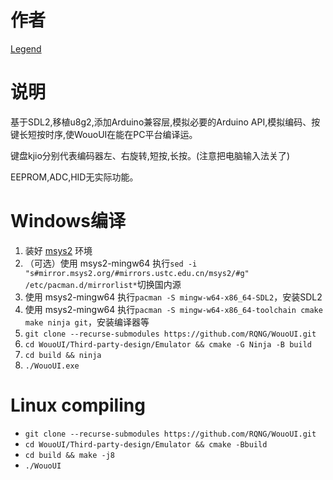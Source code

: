 # 作者
[Legend](https://github.com/liux-pro)

# 说明
基于SDL2,移植u8g2,添加Arduino兼容层,模拟必要的Arduino API,模拟编码、按键长短按时序,使WouoUI在能在PC平台编译运。

键盘kjio分别代表编码器左、右旋转,短按,长按。(注意把电脑输入法关了)

EEPROM,ADC,HID无实际功能。
# Windows编译
1. 装好 [msys2](https://www.msys2.org/) 环境
2. （可选）使用 msys2-mingw64 执行`sed -i "s#mirror.msys2.org/#mirrors.ustc.edu.cn/msys2/#g" /etc/pacman.d/mirrorlist*`切换国内源
3. 使用 msys2-mingw64 执行`pacman -S mingw-w64-x86_64-SDL2`，安装SDL2
4. 使用 msys2-mingw64 执行`pacman -S mingw-w64-x86_64-toolchain cmake make ninja git`，安装编译器等
5. `git clone --recurse-submodules https://github.com/RQNG/WouoUI.git`
6. `cd WouoUI/Third-party-design/Emulator && cmake -G Ninja -B build`
7. `cd build && ninja`
8. `./WouoUI.exe`

# Linux compiling
- `git clone --recurse-submodules https://github.com/RQNG/WouoUI.git`
- `cd WouoUI/Third-party-design/Emulator && cmake -Bbuild`
- `cd build && make -j8`
- `./WouoUI`

